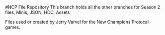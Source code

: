 #NCP File Repository
This branch holds all the other branches for Season 2 files, Minis, JSON, HDC, Assets

Files used or created by Jerry Varvel for the New Champions Protocal games.
